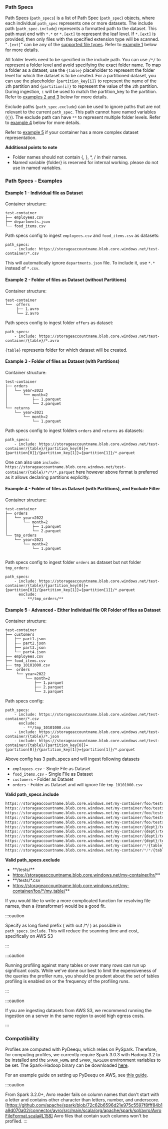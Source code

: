 
### Path Specs

Path Specs (`path_specs`) is a list of Path Spec (`path_spec`) objects, where each individual `path_spec` represents one or more datasets. The include path (`path_spec.include`) represents a formatted path to the dataset. This path must end with `*.*` or `*.[ext]` to represent the leaf level. If `*.[ext]` is provided, then only files with the specified extension type will be scanned. "`.[ext]`" can be any of the [supported file types](#supported-file-types). Refer to [example 1](#example-1---individual-file-as-dataset) below for more details.

All folder levels need to be specified in the include path. You can use `/*/` to represent a folder level and avoid specifying the exact folder name. To map a folder as a dataset, use the `{table}` placeholder to represent the folder level for which the dataset is to be created. For a partitioned dataset, you can use the placeholder `{partition_key[i]}` to represent the name of the `i`th partition and `{partition[i]}` to represent the value of the `i`th partition. During ingestion, `i` will be used to match the partition_key to the partition. Refer to [examples 2 and 3](#example-2---folder-of-files-as-dataset-without-partitions) below for more details.

Exclude paths (`path_spec.exclude`) can be used to ignore paths that are not relevant to the current `path_spec`. This path cannot have named variables (`{}`). The exclude path can have `**` to represent multiple folder levels. Refer to [example 4](#example-4---folder-of-files-as-dataset-with-partitions-and-exclude-filter) below for more details.

Refer to [example 5](#example-5---advanced---either-individual-file-or-folder-of-files-as-dataset) if your container has a more complex dataset representation.

**Additional points to note**
- Folder names should not contain {, }, *, / in their names.
- Named variable {folder} is reserved for internal working. please do not use in named variables.


### Path Specs -  Examples
#### Example 1 - Individual file as Dataset

Container structure:

```
test-container
├── employees.csv
├── departments.json
└── food_items.csv
```

Path specs config to ingest `employees.csv` and `food_items.csv` as datasets:
```
path_specs:
    - include: https://storageaccountname.blob.core.windows.net/test-container/*.csv

```
This will automatically ignore `departments.json` file. To include it, use `*.*` instead of `*.csv`.

#### Example 2 - Folder of files as Dataset (without Partitions)

Container structure:
```
test-container
└──  offers
     ├── 1.avro
     └── 2.avro

```

Path specs config to ingest folder `offers` as dataset:
```
path_specs:
    - include: https://storageaccountname.blob.core.windows.net/test-container/{table}/*.avro
```

`{table}` represents folder for which dataset will be created.
 
#### Example 3 - Folder of files as Dataset (with Partitions)

Container structure:
```
test-container
├── orders
│   └── year=2022
│       └── month=2
│           ├── 1.parquet
│           └── 2.parquet
└── returns
    └── year=2021
        └── month=2
            └── 1.parquet

```

Path specs config to ingest folders `orders` and `returns` as datasets:
```
path_specs:
    - include: https://storageaccountname.blob.core.windows.net/test-container/{table}/{partition_key[0]}={partition[0]}/{partition_key[1]}={partition[1]}/*.parquet
```

One can also use `include: https://storageaccountname.blob.core.windows.net/test-container/{table}/*/*/*.parquet` here however above format is preferred as it allows declaring partitions explicitly.

#### Example 4 - Folder of files as Dataset (with Partitions), and Exclude Filter

Container structure:
```
test-container
├── orders
│   └── year=2022
│       └── month=2
│           ├── 1.parquet
│           └── 2.parquet
└── tmp_orders
    └── year=2021
        └── month=2
            └── 1.parquet


```

Path specs config to ingest folder `orders` as dataset but not folder `tmp_orders`:
```
path_specs:
    - include: https://storageaccountname.blob.core.windows.net/test-container/{table}/{partition_key[0]}={partition[0]}/{partition_key[1]}={partition[1]}/*.parquet
      exclude: 
        - **/tmp_orders/**
```


#### Example 5 - Advanced - Either Individual file OR Folder of files as Dataset

Container structure:
```
test-container
├── customers
│   ├── part1.json
│   ├── part2.json
│   ├── part3.json
│   └── part4.json
├── employees.csv
├── food_items.csv
├── tmp_10101000.csv
└──  orders
     └── year=2022
         └── month=2
             ├── 1.parquet
             ├── 2.parquet
             └── 3.parquet

```

Path specs config:
```
path_specs:
    - include: https://storageaccountname.blob.core.windows.net/test-container/*.csv
      exclude:
        - **/tmp_10101000.csv
    - include: https://storageaccountname.blob.core.windows.net/test-container/{table}/*.json
    - include: https://storageaccountname.blob.core.windows.net/test-container/{table}/{partition_key[0]}={partition[0]}/{partition_key[1]}={partition[1]}/*.parquet
```

Above config has 3 path_specs and will ingest following datasets
- `employees.csv` - Single File as Dataset
- `food_items.csv` - Single File as Dataset
- `customers` - Folder as Dataset
- `orders` - Folder as Dataset
  and will ignore file `tmp_10101000.csv`

**Valid path_specs.include**

```python
https://storageaccountname.blob.core.windows.net/my-container/foo/tests/bar.avro # single file table   
https://storageaccountname.blob.core.windows.net/my-container/foo/tests/*.* # mulitple file level tables
https://storageaccountname.blob.core.windows.net/my-container/foo/tests/{table}/*.avro #table without partition
https://storageaccountname.blob.core.windows.net/my-container/foo/tests/{table}/*/*.avro #table where partitions are not specified
https://storageaccountname.blob.core.windows.net/my-container/foo/tests/{table}/*.* # table where no partitions as well as data type specified
https://storageaccountname.blob.core.windows.net/my-container/{dept}/tests/{table}/*.avro # specifying keywords to be used in display name
https://storageaccountname.blob.core.windows.net/my-container/{dept}/tests/{table}/{partition_key[0]}={partition[0]}/{partition_key[1]}={partition[1]}/*.avro # specify partition key and value format
https://storageaccountname.blob.core.windows.net/my-container/{dept}/tests/{table}/{partition[0]}/{partition[1]}/{partition[2]}/*.avro # specify partition value only format
https://storageaccountname.blob.core.windows.net/my-container/{dept}/tests/{table}/{partition[0]}/{partition[1]}/{partition[2]}/*.* # for all extensions
https://storageaccountname.blob.core.windows.net/my-container/*/{table}/{partition[0]}/{partition[1]}/{partition[2]}/*.* # table is present at 2 levels down in container
https://storageaccountname.blob.core.windows.net/my-container/*/*/{table}/{partition[0]}/{partition[1]}/{partition[2]}/*.* # table is present at 3 levels down in container
```

**Valid path_specs.exclude**
- \**/tests/**
- https://storageaccountname.blob.core.windows.net/my-container/hr/**
- **/tests/*.csv
- https://storageaccountname.blob.core.windows.net/my-container/foo/*/my_table/**



If you would like to write a more complicated function for resolving file names, then a {transformer} would be a good fit.

:::caution

Specify as long fixed prefix ( with out /*/ ) as possible in `path_specs.include`. This will reduce the scanning time and cost, specifically on AWS S3

:::

:::caution

Running profiling against many tables or over many rows can run up significant costs.
While we've done our best to limit the expensiveness of the queries the profiler runs, you
should be prudent about the set of tables profiling is enabled on or the frequency
of the profiling runs.

:::

:::caution

If you are ingesting datasets from AWS S3, we recommend running the ingestion on a server in the same region to avoid high egress costs.

:::

### Compatibility

Profiles are computed with PyDeequ, which relies on PySpark. Therefore, for computing profiles, we currently require Spark 3.0.3 with Hadoop 3.2 to be installed and the `SPARK_HOME` and `SPARK_VERSION` environment variables to be set. The Spark+Hadoop binary can be downloaded [here](https://www.apache.org/dyn/closer.lua/spark/spark-3.0.3/spark-3.0.3-bin-hadoop3.2.tgz).

For an example guide on setting up PyDeequ on AWS, see [this guide](https://aws.amazon.com/blogs/big-data/testing-data-quality-at-scale-with-pydeequ/).

:::caution

From Spark 3.2.0+, Avro reader fails on column names that don't start with a letter and contains other character than letters, number, and underscore. [https://github.com/apache/spark/blob/72c62b6596d21e975c5597f8fff84b1a9d070a02/connector/avro/src/main/scala/org/apache/spark/sql/avro/AvroFileFormat.scala#L158] 
Avro files that contain such columns won't be profiled.
:::